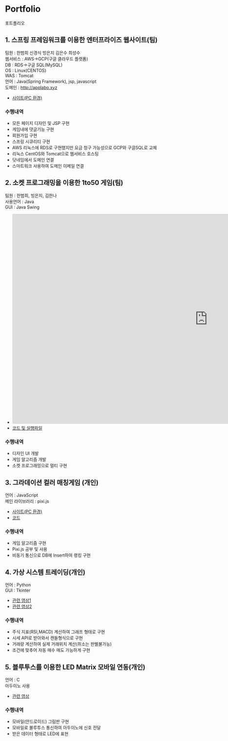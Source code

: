 # Portfolio
포트폴리오


 
## 1. 스프링 프레임워크를 이용한 엔터프라이즈 웹사이트(팀)
팀원 : 한범희 신경식 빙은지 김은수 최성수
 <br/>웹서비스 : AWS->GCP(구글 클라우드 플랫폼)
 <br/>DB : RDS->구글 SQL(MySQL)
 <br/>OS : Linux(CENTOS)
 <br/>WAS : Tomcat
 <br/>언어 : Java(Spring Framework), jsp, javascript
 <br/>도메인 : http://applabo.xyz
 - <a href="http://applabo.xyz">사이트(PC 환경)</a>
### 수행내역
 - 모든 페이지 디자인 및 JSP 구현
 - 게임내에 댓글기능 구현
 - 회원가입 구현
 - 스프링 시큐리티 구현
 - AWS 리눅스에 RDS로 구현했지만 요금 청구 가능성으로 GCP와 구글SQL로 교체
 - 리눅스 CentOS와 Tomcat으로 웹서비스 호스팅
 - 닷네임에서 도메인 연결
 - 스마트워크 사용하여 도메인 이메일 연결
 
## 2. 소켓 프로그래밍을 이용한 1to50 게임(팀)
  팀원 : 한범희, 빙은지, 김한나
  <br/>사용언어 : Java
  <br/>GUI : Java Swing
 -	<iframe width="1280" height="688" src="https://www.youtube.com/embed/AVnaVDQXX8I" frameborder="0" allow="accelerometer; autoplay; encrypted-media; gyroscope; picture-in-picture" allowfullscreen></iframe>
 - <a href="https://github.com/bumheehan/1to50">코드 및 실행파일</a>
### 수행내역
 - 디자인 UI 개발
 - 게임 알고리즘 개발
 - 소켓 프로그래밍으로 멀티 구현
 
## 3. 그라데이션 컬러 매칭게임 (개인)
 언어 : JavaScript 
 <br/>메인 라이브러리 : pixi.js
 - <a href="http://www.applabo.xyz/game?game=1">사이트(PC 환경)</a>
 - <a href="https://github.com/bumheehan/colormatch">코드</a>
 ### 수행내역
 - 게임 알고리즘 구현
 - Pixi.js 공부 및 사용
 - 비동기 통신으로 DB에 Insert하여 랭킹 구현
 
## 4. 가상 시스템 트레이딩(개인)
언어 : Python
<br/>GUI : Tkinter
 - <a href="https://youtu.be/AiPB9F6pA-I">관련 영상1</a>
 - <a href="https://youtu.be/Bxopu2-850I">관련 영상2</a>

### 수행내역
 - 주식 지표(RSI,MACD) 계산하여 그래프 형태로 구현
 - 시세 API로 받아와서 캔들형식으로 구현
 - 거래량 계산하여 실제 거래위치 계산(취소는 판별불가능)
 - 조건에 맞추어 자동 매수 매도 가능하게 구현
 
## 5. 블루투스를 이용한 LED Matrix 모바일 연동(개인)
언어 : C
<br/> 아두이노 사용
 - <a href="https://youtu.be/17BQ-2_1G2w">관련 영상</a>
 
### 수행내역
  - 모바일(안드로이드) 그림판 구현
  - 모바일로 불루투스 통신하여 아두이노에 신호 전달
  - 받은 데이터 형태로 LED에 표현
